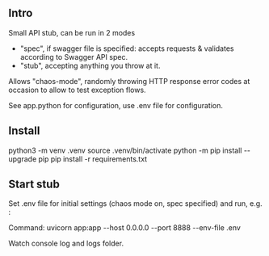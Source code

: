 ## Intro
Small API stub, can be run in 2 modes
- "spec", if swagger file is specified: accepts requests & validates according to Swagger API spec.
- "stub", accepting anything you throw at it.

Allows "chaos-mode", randomly throwing HTTP response error codes at occasion to allow to test exception flows.

See app.python for configuration, use .env file for configuration. 

## Install
python3 -m venv .venv
source .venv/bin/activate
python -m pip install --upgrade pip
pip install -r requirements.txt

## Start stub
Set .env file for initial settings (chaos mode on, spec specified) and run, e.g. : 

Command: uvicorn app:app --host 0.0.0.0 --port 8888 --env-file .env

Watch console log and logs folder.